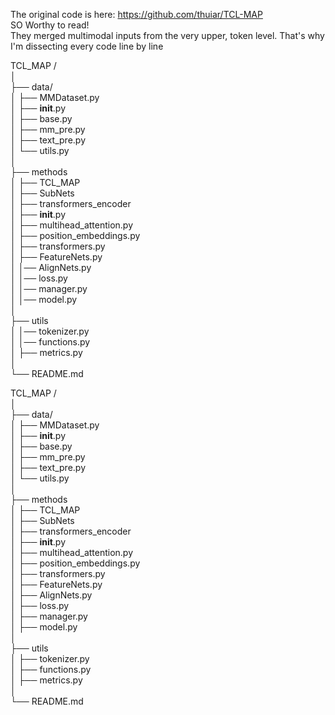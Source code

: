 The original code is here: https://github.com/thuiar/TCL-MAP <br>
SO Worthy to read! <br>
They merged multimodal inputs from the very upper, token level. That's why I'm dissecting every code line by line <br>


TCL_MAP / <br>
│ <br>
├── data/ <br>
│ ├── MMDataset.py <br>
│ ├── __init__.py <br>
│ ├── base.py <br>
│ ├── mm_pre.py <br>
│ ├── text_pre.py <br>
│ └── utils.py <br>
│ <br>
├── methods <br>
│  ├── TCL_MAP <br>
│    ├── SubNets <br>
│       ├── transformers_encoder <br>
│         ├── __init__.py <br>
│         ├── multihead_attention.py <br>
│         ├── position_embeddings.py <br>
│         ├── transformers.py <br>
│       ├── FeatureNets.py <br>
│    │── AlignNets.py <br>
│    │── loss.py <br>
│    │── manager.py <br>
│    │── model.py <br>
│ <br>
├── utils <br>
│ │── tokenizer.py <br>
│ │── functions.py <br>
│ ├── metrics.py <br>
│ <br>
└── README.md <be>




TCL_MAP /  
│  
├── data/  
│   ├── MMDataset.py  
│   ├── __init__.py  
│   ├── base.py  
│   ├── mm_pre.py  
│   ├── text_pre.py  
│   └── utils.py  
│  
├── methods  
│   ├── TCL_MAP  
│       ├── SubNets  
│           ├── transformers_encoder  
│               ├── __init__.py  
│               ├── multihead_attention.py  
│               ├── position_embeddings.py  
│               ├── transformers.py  
│           ├── FeatureNets.py  
│       ├── AlignNets.py  
│       ├── loss.py  
│       ├── manager.py  
│       ├── model.py  
│  
├── utils  
│   ├── tokenizer.py  
│   ├── functions.py  
│   ├── metrics.py  
│  
└── README.md

